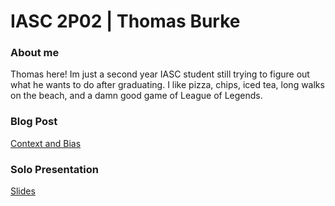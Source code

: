 # IASC 2P02 | Thomas Burke

### About me

Thomas here! Im just a second year IASC student still trying to figure out what he wants to do after graduating. 
I like pizza, chips, iced tea, long walks on the beach, and a damn good game of League of Legends.


### Blog Post

[Context and Bias](blog)

### Solo Presentation

[Slides](index.html)


